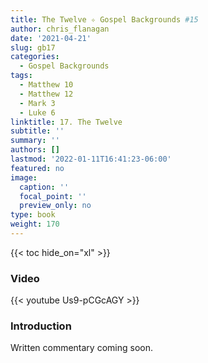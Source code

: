 ```yaml
---
title: The Twelve ✧ Gospel Backgrounds #15
author: chris_flanagan
date: '2021-04-21'
slug: gb17
categories:
  - Gospel Backgrounds
tags:
  - Matthew 10
  - Matthew 12
  - Mark 3
  - Luke 6
linktitle: 17. The Twelve
subtitle: ''
summary: ''
authors: []
lastmod: '2022-01-11T16:41:23-06:00'
featured: no
image:
  caption: ''
  focal_point: ''
  preview_only: no
type: book
weight: 170
---
```


{{< toc hide_on="xl" >}}

### Video

{{< youtube Us9-pCGcAGY >}}



### Introduction 

Written commentary coming soon.

